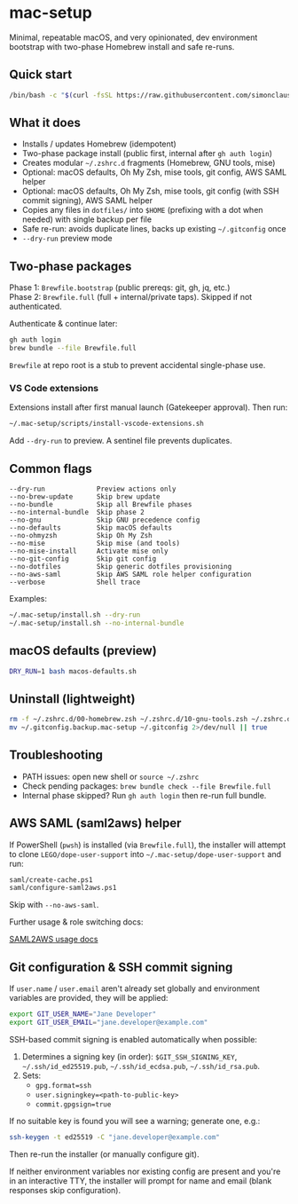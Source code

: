# mac-setup

Minimal, repeatable macOS, and very opinionated, dev environment bootstrap with two-phase Homebrew install and safe re-runs.

## Quick start

```bash
/bin/bash -c "$(curl -fsSL https://raw.githubusercontent.com/simonclausen/mac-setup/main/bootstrap.sh)"
```

## What it does

- Installs / updates Homebrew (idempotent)
- Two-phase package install (public first, internal after `gh auth login`)
- Creates modular `~/.zshrc.d` fragments (Homebrew, GNU tools, mise)
- Optional: macOS defaults, Oh My Zsh, mise tools, git config, AWS SAML helper
- Optional: macOS defaults, Oh My Zsh, mise tools, git config (with SSH commit signing), AWS SAML helper
- Copies any files in `dotfiles/` into `$HOME` (prefixing with a dot when needed) with single backup per file
- Safe re-run: avoids duplicate lines, backs up existing `~/.gitconfig` once
- `--dry-run` preview mode

## Two-phase packages

Phase 1: `Brewfile.bootstrap` (public prereqs: git, gh, jq, etc.)  
Phase 2: `Brewfile.full` (full + internal/private taps). Skipped if not authenticated.

Authenticate & continue later:

```bash
gh auth login
brew bundle --file Brewfile.full
```

`Brewfile` at repo root is a stub to prevent accidental single-phase use.

### VS Code extensions

Extensions install after first manual launch (Gatekeeper approval). Then run:

```bash
~/.mac-setup/scripts/install-vscode-extensions.sh
```

Add `--dry-run` to preview. A sentinel file prevents duplicates.

## Common flags

```text
--dry-run             Preview actions only
--no-brew-update      Skip brew update
--no-bundle           Skip all Brewfile phases
--no-internal-bundle  Skip phase 2
--no-gnu              Skip GNU precedence config
--no-defaults         Skip macOS defaults
--no-ohmyzsh          Skip Oh My Zsh
--no-mise             Skip mise (and tools)
--no-mise-install     Activate mise only
--no-git-config       Skip git config
--no-dotfiles         Skip generic dotfiles provisioning
--no-aws-saml         Skip AWS SAML role helper configuration
--verbose             Shell trace
```

Examples:

```bash
~/.mac-setup/install.sh --dry-run
~/.mac-setup/install.sh --no-internal-bundle
```

## macOS defaults (preview)

```bash
DRY_RUN=1 bash macos-defaults.sh
```

## Uninstall (lightweight)

```bash
rm -f ~/.zshrc.d/00-homebrew.zsh ~/.zshrc.d/10-gnu-tools.zsh ~/.zshrc.d/20-mise.zsh
mv ~/.gitconfig.backup.mac-setup ~/.gitconfig 2>/dev/null || true
```

## Troubleshooting

- PATH issues: open new shell or `source ~/.zshrc`
- Check pending packages: `brew bundle check --file Brewfile.full`
- Internal phase skipped? Run `gh auth login` then re-run full bundle.

## AWS SAML (saml2aws) helper

If PowerShell (`pwsh`) is installed (via `Brewfile.full`), the installer will attempt to clone `LEGO/dope-user-support` into `~/.mac-setup/dope-user-support` and run:

```bash
saml/create-cache.ps1
saml/configure-saml2aws.ps1
```

Skip with `--no-aws-saml`.

Further usage & role switching docs:

[SAML2AWS usage docs](https://github.com/LEGO/dope-user-support/blob/main/docs/saml2aws.md)

## Git configuration & SSH commit signing

If `user.name` / `user.email` aren't already set globally and environment variables are provided, they will be applied:

```bash
export GIT_USER_NAME="Jane Developer"
export GIT_USER_EMAIL="jane.developer@example.com"
```

SSH-based commit signing is enabled automatically when possible:

1. Determines a signing key (in order): `$GIT_SSH_SIGNING_KEY`, `~/.ssh/id_ed25519.pub`, `~/.ssh/id_ecdsa.pub`, `~/.ssh/id_rsa.pub`.
2. Sets:
   - `gpg.format=ssh`
   - `user.signingkey=<path-to-public-key>`
   - `commit.gpgsign=true`

If no suitable key is found you will see a warning; generate one, e.g.:

```bash
ssh-keygen -t ed25519 -C "jane.developer@example.com"
```

Then re-run the installer (or manually configure git).

If neither environment variables nor existing config are present and you're in an interactive TTY, the installer will prompt for name and email (blank responses skip configuration).
